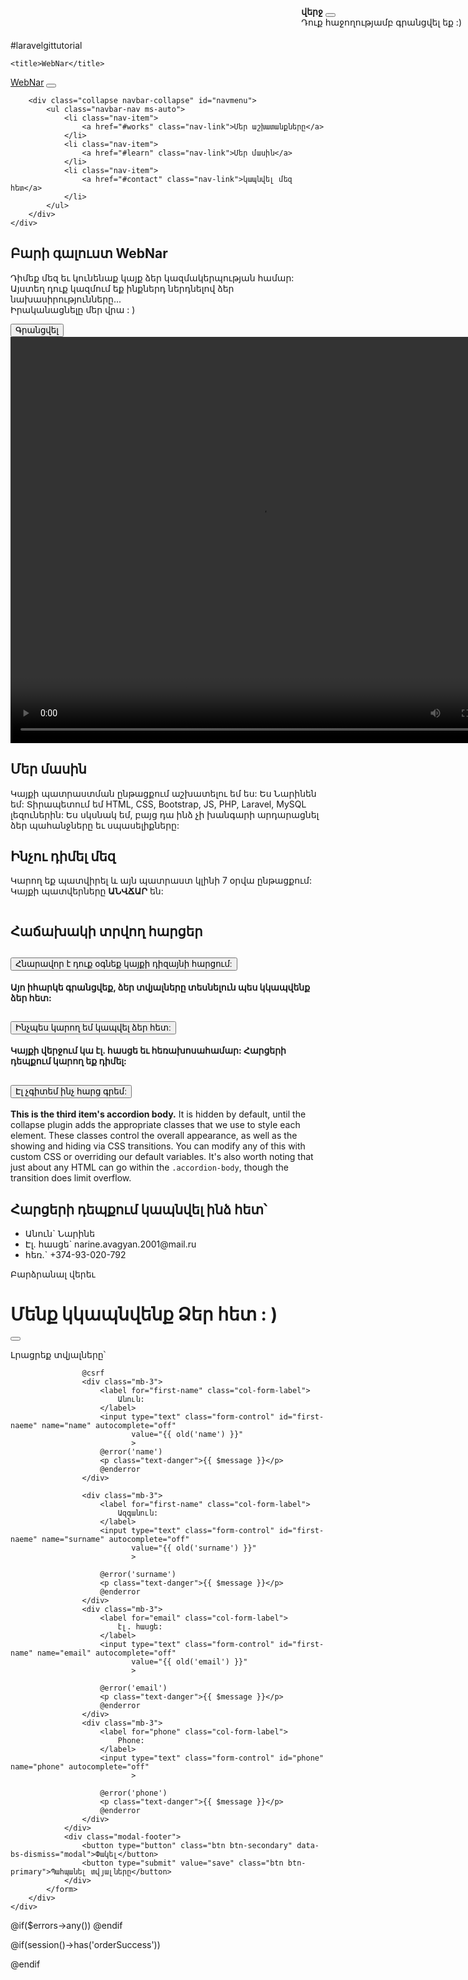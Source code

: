 #laravelgittutorial
<!DOCTYPE html>
<html lang="en">
<head>
    <meta charset="UTF-8">
    <meta http-equiv="X-UA-Compatible" content="IE=edge">
    <meta name="viewport" content="width=device-width, initial-scale=1.0">
    <link rel="stylesheet" href="https://cdn.jsdelivr.net/npm/bootstrap@5.2.2/dist/css/bootstrap.min.css">
    <script src="https://cdn.jsdelivr.net/npm/bootstrap@5.2.2/dist/js/bootstrap.bundle.min.js"></script>
    <script src="https://api.mapbox.com/mapbox-gl-js/v2.1.1/mapbox-gl.js"></script>
    <!-- <script src="//cdnjs.cloudflare.com/ajax/libs/ScrollMagic/2.0.7/ScrollMagic.min.js"></script> -->
    <!-- <script type="text/javascript" src="{{asset('js/home.js')}}"></script> -->
    <link rel="stylesheet" href="https://cdn.jsdelivr.net/npm/bootstrap-icons@1.3.0/font/bootstrap-icons.css">
    <link rel="stylesheet" href="https://api.mapbox.com/mapbox-gl-js/v2.1.1/mapbox-gl.css">
    <link rel="stylesheet" href="{{ asset('css/home.css') }}">
    
    <title>WebNar</title>
</head>
<body>
<!-- Navbar -->
<nav class="navbar navbar-expand-lg  navbar-dark py-3 fixed-top">
    <div class="container">
        <a href="#" class="navbar-brand">WebNar</a>
        <button class="navbar-toggler"
                type="button"
                data-bs-toggle="collapse"
                data-bs-target="#navmenu"
        >
            <span class="navbar-toggler-icon"></span>
        </button>


        <div class="collapse navbar-collapse" id="navmenu">
            <ul class="navbar-nav ms-auto">
                <li class="nav-item">
                    <a href="#works" class="nav-link">Մեր աշխատանքները</a>
                </li>
                <li class="nav-item">
                    <a href="#learn" class="nav-link">Մեր մասին</a>
                </li>
                <li class="nav-item">
                    <a href="#contact" class="nav-link">կապնվել մեզ հետ</a>
                </li>
            </ul>
        </div>
    </div>
</nav>
<!-- Showcase -->
<section class=" text-light p-5 p-lg-8 pt-lg-5 text-center text-sm-start webnar">
    <div class="container-fluid p-5">
        <div class="d-sm-flex align-items-center justify-content-between p-5">
            <div class="text-start p-5">
                <h1>Բարի գալուստ <span class="text-primary">WebNar</span></h1>
                <p class="lead my-4">
                    Դիմեք մեզ եւ կունենաք կայք ձեր կազմակերպության համար:
                    Այստեղ դուք կազմում եք ինքներդ ներդնելով ձեր նախասիրությունները...<br>
                    Իրականացնելը մեր վրա : )
                </p>
                <button class="button btn btn-primary btn-lg "
                        id="registerBtn"
                        data-bs-toggle="modal"
                        data-bs-target="#enroll">Գրանցվել
                </button>
            </div>
            <div class="video">
                <video width="800" height="650" src="{{ asset('videos/video.mp4') }}" autoplay controls loop></video>
            </div>
        </div>
    </div>
</section>
<!-- Newsletter -->
<section class="bg-dark text-light p-5"></section>

<!-- Boxes =--------------  diteq mer ashxatanqneric----------------------- -->

<!-- <section class="p-5 id="works"">
  <div class="container">
    <div class="row text-center g-4">
      <h1>Դիտեք մեր աշխատանքներից</h1>
      <div class="col-md">
        <div class="card bg-dark text-light">
          <div class="card-body text center">
            <div class="h1 mb-3">
              <i class="bi bi-laptop"></i>
            </div>
            <h3 class="card-title mb-3">
              Virtual
            </h3>
            <p class="card-text">
              Lorem ipsum dolor sit amet, consectetur adipisicing elit. Sequi, velit.
            </p>
            <a href="#" class="btn btn-primary">Read More</a>
          </div>
        </div>
      </div>

      <div class="col-md">
        <div class="card bg-secondary text-light">
          <div class="card-body text center">
            <div class="h1 mb-3">
              <i class="bi bi-person-square"></i>
            </div>
            <h3 class="card-title mb-3">
              Hybrid
            </h3>
            <p class="card-text">
              Lorem ipsum dolor sit amet, consectetur adipisicing elit. Sequi, velit.
            </p>
            <a href="#" class="btn btn-dark">Read More</a>
          </div>
        </div>
      </div>
      <div class="col-md">
        <div class="card bg-dark text-light">
          <div class="card-body text center">
            <div class="h1 mb-3">
              <i class="bi bi-people"></i>
            </div>
            <h3 class="card-title mb-3">
              in person
            </h3>
            <p class="card-text">
              Lorem ipsum dolor sit amet, consectetur adipisicing elit. Sequi, velit.
            </p>
            <a href="#" class="btn btn-primary">Read More</a>
          </div>
        </div>
      </div>
    </div>
  </div>
</section> -->

<!-- Learn Sections -->
<section id="learn" class=" p-5 text-dark">
    <div class="container">
        <div class="row right align-items-center justify-content-between">
            <div class="col-md">
                <img src="{{ asset('images/BeFunky-sample.png') }}" class="img-fluid" alt="">
            </div>
            <div class="col-md p-5">
                <h2>Մեր մասին</h2>
                <p class="lead">
                    Կայքի պատրաստման ընթացքում աշխատելու եմ ես: Ես Նարինեն եմ: Տիրապետում եմ HTML, CSS, Bootstrap, JS,
                    PHP, Laravel, MySQL լեզուներին:
                    Ես սկսնակ եմ, բայց դա ինձ չի խանգարի արդարացնել ձեր պահանջները եւ սպասելիքները:</p>
                <!-- <a href="" class="btn btn-light mt-3">
                  <i class="bi bi-chervon-right"></i> Read more
              </a> -->
            </div>
        </div>
    </div>
</section>
<section id="learn" class="p-5 text-light">
    <div class="container">
        <div class="row left align-items-center justify-content-between">
            <div class="col-md p-5">
                <h2>Ինչու դիմել մեզ</h2>
                <p class="lead">
                    Կարող եք պատվիրել և այն պատրաստ կլինի 7 օրվա ընթացքում: Կայքի պատվերները <b>ԱՆՎՃԱՐ</b> են:
                </p>
                <!-- <a href="" class="btn btn-light mt-3">
                  <i class="bi bi-chervon-right"></i> Read more
              </a> -->
            </div>
            <div class="col-md">
                <img src="{{ asset('images/BeFunky-sample.png') }}" class="img-fluid" alt="">
            </div>
        </div>
    </div>
</section>


<!-- question accordian -->
<div class="harcer accordion" id="accordionPanelsStayOpenExample">
    <h2 class="text-center m-3">Հաճախակի տրվող հարցեր</h2>
    <div class="accordion-item "> 
        <h2 class="accordion-header" id="panelsStayOpen-headingOne">
            <button class="accordion-button m-3 " type="button" data-bs-toggle="collapse"
                    data-bs-target="#panelsStayOpen-collapseOne" aria-expanded="true"
                    aria-controls="panelsStayOpen-collapseOne">
                Հնարավոր է դուք օգնեք կայքի դիզայնի հարցում:
            </button>
        </h2>
        <div id="panelsStayOpen-collapseOne" class="accordion-collapse collapse show"
             aria-labelledby="panelsStayOpen-headingOne">
            <div class="accordion-body">
                <strong>Այո իհարկե գրանցվեք, ձեր տվյալները տեսնելուն պես կկապվենք ձեր հետ:</strong>
            </div>
        </div>
    </div>
    <div class="accordion-item">
        <h2 class="accordion-header" id="panelsStayOpen-headingTwo">
            <button class="accordion-button collapsed m-3" type="button" data-bs-toggle="collapse"
                    data-bs-target="#panelsStayOpen-collapseTwo" aria-expanded="false"
                    aria-controls="panelsStayOpen-collapseTwo">
                Ինչպես կարող եմ կապվել ձեր հետ:
            </button>
        </h2>
        <div id="panelsStayOpen-collapseTwo" class="accordion-collapse collapse"
             aria-labelledby="panelsStayOpen-headingTwo">
            <div class="accordion-body">
                <strong>Կայքի վերջում կա էլ. հասցե եւ հեռախոսահամար: Հարցերի դեպքում կարող եք դիմել:</strong>
            </div>
        </div>
    </div>
    <div class="accordion-item">
        <h2 class="accordion-header" id="panelsStayOpen-headingThree">
            <button class="accordion-button collapsed m-3" type="button" data-bs-toggle="collapse"
                    data-bs-target="#panelsStayOpen-collapseThree" aria-expanded="false"
                    aria-controls="panelsStayOpen-collapseThree">
                Էլ չգիտեմ ինչ հարց գրեմ:
            </button>
        </h2>
        <div id="panelsStayOpen-collapseThree" class="accordion-collapse collapse"
             aria-labelledby="panelsStayOpen-headingThree">
            <div class="accordion-body">
                <strong>This is the third item's accordion body.</strong> It is hidden by default, until the collapse
                plugin adds the appropriate classes that we use to style each element. These classes control the overall
                appearance, as well as the showing and hiding via CSS transitions. You can modify any of this with
                custom CSS or overriding our default variables. It's also worth noting that just about any HTML can go
                within the <code>.accordion-body</code>, though the transition does limit overflow.
            </div>
        </div>
    </div>
</div>


<!-- Contact and Map-->

<section class="p-5 mt-2 mb-2 text-light" id="contact">
    <div class="container color-#1a3561">
        <div class="info row g-4 ">
            <div class="col-md ">
                <h2 class="text-center mg-4 m-3">Հարցերի դեպքում կապնվել ինձ հետ՝</h2>
                <ul class="list-group list-group-flush lead">
                    <li class="list-group-item bg-transparent text-light m-3">
                        <span class="fw-bold">Անուն` </span>Նարինե
                    </li>
                    <li class="list-group-item bg-transparent text-light m-3">
            <span class="fw-bold">Էլ. հասցե` <span>narine.avagyan.2001@mail.ru
                    </li>
                    <li class="list-group-item bg-transparent text-light m-3">
                        <span class="fw-bold">հեռ.` </span>+374-93-020-792
                    </li>
                </ul>
            </div>
            <div class="col-md"></div>
        </div>
    </div>
</section>

<!-- footer -->

<footer class="footer p-2 text-white text-center position-relative">
    <div class="container">
        <p class="lead">Բարձրանալ վերեւ</p>
        <a href="#" class="position-absolute bottom-0 end-0 p-5">
            <i class="bi bi-arrow-up-circle h1"></i>
        </a>
    </div>

</footer>

<!-- Modal -->
<div class="modal fade" id="enroll" tabindex="-1" aria-labelledby="enrollLabel" aria-hidden="true">
    <div class="modal-dialog">
        <div class="modal-content">
            <div class="modal-header">
                <h1 class="modal-title fs-5" id="enrollLabel">Մենք կկապնվենք Ձեր հետ : )</h1>
                <button type="button" class="btn-close" data-bs-dismiss="modal" aria-label="Close"></button>
            </div>
            <form action="{{ route('home.register') }}" method="POST">
                <div class="modal-body">
                    <p class="lead">Լրացրեք տվյալները՝</p>

                    @csrf
                    <div class="mb-3">
                        <label for="first-name" class="col-form-label">
                            Անուն:
                        </label>
                        <input type="text" class="form-control" id="first-naeme" name="name" autocomplete="off"
                               value="{{ old('name') }}"
                               >
                        @error('name')
                        <p class="text-danger">{{ $message }}</p>
                        @enderror
                    </div>

                    <div class="mb-3">
                        <label for="first-name" class="col-form-label">
                            Ազգանուն:
                        </label>
                        <input type="text" class="form-control" id="first-naeme" name="surname" autocomplete="off"
                               value="{{ old('surname') }}"
                               >

                        @error('surname')
                        <p class="text-danger">{{ $message }}</p>
                        @enderror
                    </div>
                    <div class="mb-3">
                        <label for="email" class="col-form-label">
                            էլ. հասցե:
                        </label>
                        <input type="text" class="form-control" id="first-name" name="email" autocomplete="off"
                               value="{{ old('email') }}"
                               >

                        @error('email')
                        <p class="text-danger">{{ $message }}</p>
                        @enderror
                    </div>
                    <div class="mb-3">
                        <label for="phone" class="col-form-label">
                            Phone:
                        </label>
                        <input type="text" class="form-control" id="phone" name="phone" autocomplete="off"
                               >

                        @error('phone')
                        <p class="text-danger">{{ $message }}</p>
                        @enderror
                    </div>
                </div>
                <div class="modal-footer">
                    <button type="button" class="btn btn-secondary" data-bs-dismiss="modal">Փակել</button>
                    <button type="submit" value="save" class="btn btn-primary">Պահպանել տվյալները</button>
                </div>
            </form>
        </div>
    </div>
</div>

<script src="https://code.jquery.com/jquery-3.6.1.min.js"></script>

@if($errors->any())
    <script>
        $('#registerBtn').trigger('click');
    </script>
@endif

@if(session()->has('orderSuccess'))
    <div class="toast show bg-primary" style="position: fixed;top: 10px;right: 10px;z-index: 1031" role="alert" aria-live="assertive" aria-atomic="true">
        <div class="toast-header">
            <strong class="me-auto">վերջ</strong>
            <button type="button" class="btn-close" data-bs-dismiss="toast" aria-label="Close"></button>
        </div>
        <div class="toast-body bg-light">
            Դուք հաջողությամբ գրանցվել եք :)
        </div>
    </div>
@endif




</body>
</html>

